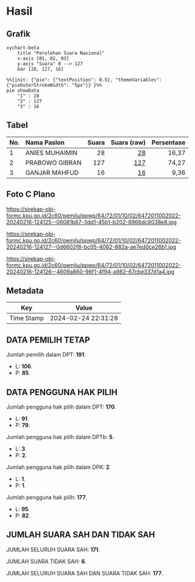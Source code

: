 # Hasil

## Grafik

```mermaid
xychart-beta
    title "Perolehan Suara Nasional"
    x-axis [01, 02, 03]
    y-axis "Suara" 0 --> 127
    bar [28, 127, 16]
```

```mermaid
%%{init: {"pie": {"textPosition": 0.5}, "themeVariables": {"pieOuterStrokeWidth": "5px"}} }%%
pie showData
    "1" : 28
    "2" : 127
    "3" : 16
```

## Tabel

| No. | Nama Paslon    | Suara | Suara (raw) | Persentase |
|:--- |:-------------- | -----:| -----------:| ----------:|
| 1   | ANIES MUHAIMIN | 28    | [28][p-1]   | 16,37      |
| 2   | PRABOWO GIBRAN | 127   | [127][p-2]  | 74,27      |
| 3   | GANJAR MAHFUD  | 16    | [16][p-3]   | 9,36       |


[p-1]: https://github.com/gigit-pemilu/pemilu-2024/blob/main/pilpres/hitung-suara/sub/64-kalimantan-timur/sub/72-kota-samarinda/sub/01-palaran/sub/1002-handil-bakti/sub/022-tps/sub/paslon-1.txt
[p-2]: https://github.com/gigit-pemilu/pemilu-2024/blob/main/pilpres/hitung-suara/sub/64-kalimantan-timur/sub/72-kota-samarinda/sub/01-palaran/sub/1002-handil-bakti/sub/022-tps/sub/paslon-2.txt
[p-3]: https://github.com/gigit-pemilu/pemilu-2024/blob/main/pilpres/hitung-suara/sub/64-kalimantan-timur/sub/72-kota-samarinda/sub/01-palaran/sub/1002-handil-bakti/sub/022-tps/sub/paslon-3.txt

## Foto C Plano

https://sirekap-obj-formc.kpu.go.id/2c60/pemilu/ppwp/64/72/01/10/02/6472011002022-20240216-124125--06081b67-3dd1-45b1-b202-8966dc8038e8.jpg

https://sirekap-obj-formc.kpu.go.id/2c60/pemilu/ppwp/64/72/01/10/02/6472011002022-20240216-124127--0d6602f8-bc05-4062-882a-ae7ed0ce26b1.jpg

https://sirekap-obj-formc.kpu.go.id/2c60/pemilu/ppwp/64/72/01/10/02/6472011002022-20240216-124126--4609a860-96f1-4f94-a982-67cbe337d1a4.jpg


## Metadata

| Key        | Value               |
| ---------- | ------------------- |
| Time Stamp | 2024-02-24 22:31:28 |


## DATA PEMILIH TETAP

Jumlah pemilih dalam DPT: **191**.
 * L: **106**.
 * P: **85**.

## DATA PENGGUNA HAK PILIH

Jumlah pengguna hak pilih dalam DPT: **170**.
 * L: **91**.
 * P: **79**.

Jumlah pengguna hak pilih dalam DPTb: **5**.
 * L: **3**.
 * P: **2**.

Jumlah pengguna hak pilih dalam DPK: **2**.
 * L: **1**.
 * P: **1**.

Jumlah pengguna hak pilih: **177**.
 * L: **95**.
 * P: **82**.

## JUMLAH SUARA SAH DAN TIDAK SAH

JUMLAH SELURUH SUARA SAH: **171**.

JUMLAH SUARA TIDAK SAH: **6**.

JUMLAH SELURUH SUARA SAH DAN SUARA TIDAK SAH: **177**.


